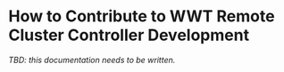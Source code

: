 # How to Contribute to WWT Remote Cluster Controller Development

_TBD: this documentation needs to be written._
